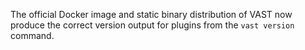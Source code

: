 The official Docker image and static binary distribution of VAST now produce
the correct version output for plugins from the `vast version` command.
